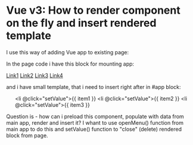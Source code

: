 
# Vue v3: How to render component on the fly and insert rendered template

I use this way of adding Vue app to existing page:
<script src="https://unpkg.com/vue@3/dist/vue.global.js"></script>
<script type="module">
  import DataTable from '{% static 'js/datatable/datatable_app.js' %}'

  let app = Vue.createApp(DataTable)
  window.mounted = app.mount('#app')
</script>

In the page code i have this block for mounting app:
<div id="app">
      <a rel="link" href="#" @click="openMenu">Link1</a>
      <a rel="link"  href="#" @click="openMenu">Link2</a>
      <a rel="link"  href="#" @click="openMenu">Link3</a>
      <a rel="link"  href="#" @click="openMenu">Link4</a>
</div>

and i have small template, that i need to insert right after <a rel="link"> in #app block:
        <ul>
            <li @click="setValue">{{ item1 }}</li>
            <li @click="setValue">{{ item2 }}</li>
            <li @click="setValue">{{ item3 }}</li>
        </ul>
</div>


Question is - how can i preload this component, populate with data from main app, render and insert it? I whant to use openMenu() function  from main app to do this and setValue() function to "close" (delete) rendered block from page.

        